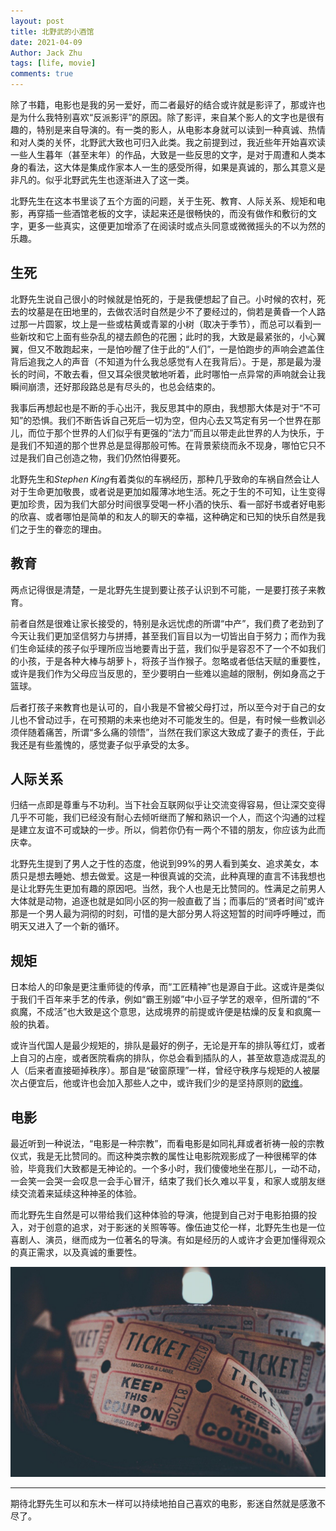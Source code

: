 ```yaml
---
layout: post
title: 北野武的小酒馆
date: 2021-04-09
Author: Jack Zhu
tags: [life, movie]
comments: true
---
```


除了书籍，电影也是我的另一爱好，而二者最好的结合或许就是影评了，那或许也是为什么我特别喜欢“反派影评”的原因。除了影评，来自某个影人的文字也是很有趣的，特别是来自导演的。有一类的影人，从电影本身就可以读到一种真诚、热情和对人类的关怀，北野武大致也可归入此类。我之前提到过，我近些年开始喜欢读一些人生暮年（甚至末年）的作品，大致是一些反思的文字，是对于周遭和人类本身的看法，这大体是集成作家本人一生的感受所得，如果是真诚的，那么其意义是非凡的。似乎北野武先生也逐渐进入了这一类。

北野先生在这本书里谈了五个方面的问题，关于生死、教育、人际关系、规矩和电影，再穿插一些酒馆老板的文字，读起来还是很畅快的，而没有做作和敷衍的文字，更多一些真实，这便更加增添了在阅读时或点头同意或微微摇头的不以为然的乐趣。

## 生死

北野先生说自己很小的时候就是怕死的，于是我便想起了自己。小时候的农村，死去的坟墓是在田地里的，去做农活时自然是少不了要经过的，倘若是黄昏一个人路过那一片圆冢，坟上是一些或枯黄或青翠的小树（取决于季节），而总可以看到一些新坟和它上面有些杂乱的褪去颜色的花圈；此时的我，大致是最紧张的，小心翼翼，但又不敢跑起来，一是怕吵醒了住于此的“人们”，一是怕跑步的声响会遮盖住背后追我之人的声音（不知道为什么我总感觉有人在我背后）。于是，那是最为漫长的时间，不敢去看，但又耳朵很灵敏地听着，此时哪怕一点异常的声响就会让我瞬间崩溃，还好那段路总是有尽头的，也总会结束的。

我事后再想起也是不断的手心出汗，我反思其中的原由，我想那大体是对于“不可知”的恐惧。我们不断告诉自己死后一切为空，但内心去又笃定有另一个世界在那儿，而位于那个世界的人们似乎有更强的“法力”而且以带走此世界的人为快乐，于是我们不知道的那个世界总是显得那般可怖。在背景萦绕而永不现身，哪怕它只不过是我们自己创造之物，我们仍然怕得要死。

北野先生和*Stephen King*有着类似的车祸经历，那种几乎致命的车祸自然会让人对于生命更加敬畏，或者说是更加如履薄冰地生活。死之于生的不可知，让生变得更加珍贵，因为我们大部分时间很享受喝一杯小酒的快乐、看一部好书或者好电影的欣喜、或者哪怕是简单的和友人的聊天的幸福，这种确定和已知的快乐自然是我们之于生的眷恋的理由。

## 教育

两点记得很是清楚，一是北野先生提到要让孩子认识到不可能，一是要打孩子来教育。

前者自然是很难让家长接受的，特别是永远忧虑的所谓“中产”，我们费了老劲到了今天让我们更加坚信努力与拼搏，甚至我们盲目以为一切皆出自于努力；而作为我们生命延续的孩子似乎理所应当地要青出于蓝，我们似乎是容忍不了一个不如我们的小孩，于是各种大棒与胡萝卜，将孩子当作猴子。忽略或者低估天赋的重要性，或许是我们作为父母应当反思的，至少要明白一些难以逾越的限制，例如身高之于篮球。

后者打孩子来教育也是认可的，自小我是不曾被父母打过，所以至今对于自己的女儿也不曾动过手，在可预期的未来也绝对不可能发生的。但是，有时候一些教训必须伴随着痛苦，所谓“多么痛的领悟”，当然在我们家这大致成了妻子的责任，于此我还是有些羞愧的，感觉妻子似乎承受的太多。

## 人际关系

归结一点即是尊重与不功利。当下社会互联网似乎让交流变得容易，但让深交变得几乎不可能，我们已经没有耐心去倾听继而了解和熟识一个人，而这个沟通的过程是建立友谊不可或缺的一步。所以，倘若你仍有一两个不错的朋友，你应该为此而庆幸。

北野先生提到了男人之于性的态度，他说到99%的男人看到美女、追求美女，本质只是想去睡她、想去做爱。这是一种很真诚的交流，此种真理的直言不讳我想也是让北野先生更加有趣的原因吧。当然，我个人也是无比赞同的。性满足之前男人大体就是动物，追逐也就是如同小区的狗一般直截了当；而事后的“贤者时间”或许那是一个男人最为洞彻的时刻，可惜的是大部分男人将这短暂的时间呼呼睡过，而明天又进入了一个新的循环。

## 规矩

日本给人的印象是更注重师徒的传承，而“工匠精神”也是源自于此。这或许是类似于我们千百年来手艺的传承，例如“霸王别姬”中小豆子学艺的艰辛，但所谓的“不疯魔，不成活”也大致是这个意思，达成境界的前提或许便是枯燥的反复和疯魔一般的执着。

或许当代国人是最少规矩的，排队是最好的例子，无论是开车的排队等红灯，或者上自习的占座，或者医院看病的排队，你总会看到插队的人，甚至故意造成混乱的人（后来者直接砸掉秩序）。那自是“破窗原理”一样，曾经守秩序与规矩的人被屡次占便宜后，他或许也会加入那些人之中，或许我们少的是坚持原则的[欧维](/a-man-called-ovi/)。

## 电影

最近听到一种说法，“电影是一种宗教”，而看电影是如同礼拜或者祈祷一般的宗教仪式，我是无比赞同的。而这种类宗教的属性让电影院观影成了一种很稀罕的体验，毕竟我们大致都是无神论的。一个多小时，我们傻傻地坐在那儿，一动不动，一会笑一会哭一会叹息一会手心冒汗，结束了我们长久难以平复，和家人或朋友继续交流着来延续这种神圣的体验。

而北野先生自然是可以带给我们这种体验的导演，他提到自己对于电影拍摄的投入，对于创意的追求，对于影迷的关照等等。像伍迪艾伦一样，北野先生也是一位喜剧人、演员，继而成为一位著名的导演。有如是经历的人或许才会更加懂得观众的真正需求，以及真诚的重要性。

![movie](../assets/images/movie.png)


----

期待北野先生可以和东木一样可以持续地拍自己喜欢的电影，影迷自然就是感激不尽了。
